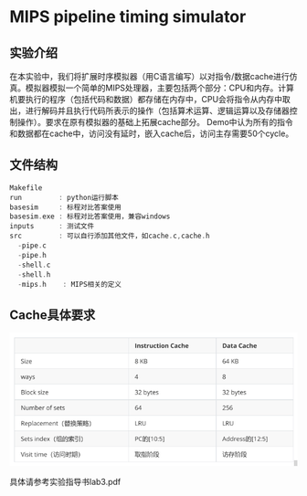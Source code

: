 # MIPS pipeline timing simulator
## 实验介绍
 在本实验中，我们将扩展时序模拟器（用C语言编写）以对指令/数据cache进行仿真。模拟器模拟一个简单的MIPS处理器，主要包括两个部分：CPU和内存。计算机要执行的程序（包括代码和数据）都存储在内存中，CPU会将指令从内存中取出，进行解码并且执行代码所表示的操作（包括算术运算、逻辑运算以及存储器控制操作）。要求在原有模拟器的基础上拓展cache部分。 Demo中认为所有的指令和数据都在cache中，访问没有延时，嵌入cache后，访问主存需要50个cycle。
## 文件结构
 ```c++
 Makefile
 run         : python运行脚本
 basesim     : 标程对比答案使用
 basesim.exe : 标程对比答案使用，兼容windows
 inputs      : 测试文件
 src         : 可以自行添加其他文件，如cache.c,cache.h
   -pipe.c
   -pipe.h
   -shell.c
   -shell.h
   -mips.h    : MIPS相关的定义
 ```
 ## Cache具体要求
 ![cache要求](cache要求.png)
 
 具体请参考实验指导书lab3.pdf
 
